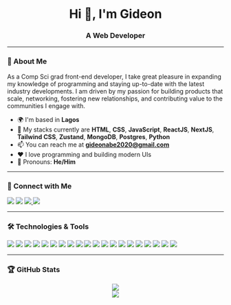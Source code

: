 <h1 align="center">Hi 👋, I'm Gideon</h1>
<h3 align="center">A Web Developer</h3>

---

### 🧕 About Me

As a Comp Sci grad front-end developer, I take great pleasure in expanding my knowledge of programming and staying up-to-date with the latest industry developments. I am driven by my passion for building products that scale, networking, fostering new relationships, and contributing value to the communities I engage with.

- 🌍 I'm based in **Lagos**
- 🌱 My stacks currently are **HTML**, **CSS**, **JavaScript**, **ReactJS**, **NextJS**, **Tailwind CSS**, **Zustand**, **MongoDB**, **Postgres**, **Python**
- 📫 You can reach me at **gideonabe2020@gmail.com**
- ❤️ I love programming and building modern UIs
- 💬 Pronouns: **He/Him**

---

### 💼 Connect with Me

<p>
  <a href="mailto:gideonabe2020@gmail.com"><img src="https://img.shields.io/badge/Gmail-D14836?style=for-the-badge&logo=gmail&logoColor=white" /></a>
  <a href="https://www.linkedin.com/in/gideonabe/" target="_blank"><img src="https://img.shields.io/badge/LinkedIn-0A66C2?style=for-the-badge&logo=linkedin&logoColor=white" /></a>
  <a href="https://x.com/gideon_abe" target="_blank">
    <img src="https://img.shields.io/badge/X-000000?style=for-the-badge&logo=twitter&logoColor=white" />
  </a>
  <a href="https://gideonabe.netlify.app/" target="_blank"><img src="https://img.shields.io/badge/Portfolio-000000?style=for-the-badge&logo=about.me&logoColor=white" /></a>
</p>

---

### 🛠️ Technologies & Tools

<p>
  <!-- Web Technologies -->
  <img src="https://img.shields.io/badge/JavaScript-F7DF1E?style=for-the-badge&logo=javascript&logoColor=black" />
  <img src="https://img.shields.io/badge/TypeScript-3178C6?style=for-the-badge&logo=typescript&logoColor=white" />
  <img src="https://img.shields.io/badge/React-20232A?style=for-the-badge&logo=react&logoColor=61DAFB" />
  <img src="https://img.shields.io/badge/Next.js-000000?style=for-the-badge&logo=nextdotjs&logoColor=white" />
  <img src="https://img.shields.io/badge/Redux-764ABC?style=for-the-badge&logo=redux&logoColor=white" />
  <img src="https://img.shields.io/badge/Zustand-000000?style=for-the-badge&logo=zustand&logoColor=white" />
  <img src="https://img.shields.io/badge/TailwindCSS-38B2AC?style=for-the-badge&logo=tailwind-css&logoColor=white" />
  <img src="https://img.shields.io/badge/Shadcn%2FUI-111827?style=for-the-badge&logo=tailwind-css&logoColor=white" />
  <img src="https://img.shields.io/badge/Lucide React-000000?style=for-the-badge&logo=lucide&logoColor=white" />

  <!-- Markup & Styling -->
  <img src="https://img.shields.io/badge/HTML5-E34F26?style=for-the-badge&logo=html5&logoColor=white" />
  <img src="https://img.shields.io/badge/CSS3-1572B6?style=for-the-badge&logo=css3&logoColor=white" />
  <img src="https://img.shields.io/badge/Sass-CC6699?style=for-the-badge&logo=sass&logoColor=white" />
  <img src="https://img.shields.io/badge/Bootstrap-7952B3?style=for-the-badge&logo=bootstrap&logoColor=white" />

  <!-- Databases -->
  <img src="https://img.shields.io/badge/PostgreSQL-4169E1?style=for-the-badge&logo=postgresql&logoColor=white" />
  <img src="https://img.shields.io/badge/MongoDB-4EA94B?style=for-the-badge&logo=mongodb&logoColor=white" />

  <!-- Backend & Auth -->
  <img src="https://img.shields.io/badge/Python-3776AB?style=for-the-badge&logo=python&logoColor=white" />
  <img src="https://img.shields.io/badge/BetterAuth-000000?style=for-the-badge&logo=auth0&logoColor=white" />

  <!-- Tools -->
  <img src="https://img.shields.io/badge/Git-F05032?style=for-the-badge&logo=git&logoColor=white" />
  <img src="https://img.shields.io/badge/Markdown-000000?style=for-the-badge&logo=markdown&logoColor=white" />
  <img src="https://img.shields.io/badge/VS Code-007ACC?style=for-the-badge&logo=visual-studio-code&logoColor=white" />
</p>


---

### 🏆 GitHub Stats

<p align="center">
  <img src="https://github-readme-stats.vercel.app/api?username=gideonabe&show_icons=true&theme=tokyonight" />
  <br/>
  <img src="https://github-readme-stats.vercel.app/api/top-langs/?username=gideonabe&layout=compact&theme=tokyonight" />
</p>

